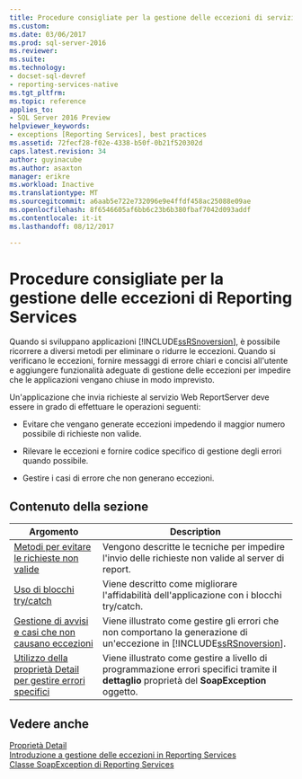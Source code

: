 ```yaml
---
title: Procedure consigliate per la gestione delle eccezioni di servizi di report | Documenti Microsoft
ms.custom: 
ms.date: 03/06/2017
ms.prod: sql-server-2016
ms.reviewer: 
ms.suite: 
ms.technology:
- docset-sql-devref
- reporting-services-native
ms.tgt_pltfrm: 
ms.topic: reference
applies_to:
- SQL Server 2016 Preview
helpviewer_keywords:
- exceptions [Reporting Services], best practices
ms.assetid: 72fecf28-f02e-4338-b50f-0b21f520302d
caps.latest.revision: 34
author: guyinacube
ms.author: asaxton
manager: erikre
ms.workload: Inactive
ms.translationtype: MT
ms.sourcegitcommit: a6aab5e722e732096e9e4ffdf458ac25088e09ae
ms.openlocfilehash: 8f6546605af6bb6c23b6b380fbaf7042d093addf
ms.contentlocale: it-it
ms.lasthandoff: 08/12/2017

---
```

# <a name="best-practices-for-reporting-services-exception-handling"></a>Procedure consigliate per la gestione delle eccezioni di Reporting Services
  Quando si sviluppano applicazioni [!INCLUDE[ssRSnoversion](../../../includes/ssrsnoversion-md.md)], è possibile ricorrere a diversi metodi per eliminare o ridurre le eccezioni. Quando si verificano le eccezioni, fornire messaggi di errore chiari e concisi all'utente e aggiungere funzionalità adeguate di gestione delle eccezioni per impedire che le applicazioni vengano chiuse in modo imprevisto.  
  
 Un'applicazione che invia richieste al servizio Web ReportServer deve essere in grado di effettuare le operazioni seguenti:  
  
-   Evitare che vengano generate eccezioni impedendo il maggior numero possibile di richieste non valide.  
  
-   Rilevare le eccezioni e fornire codice specifico di gestione degli errori quando possibile.  
  
-   Gestire i casi di errore che non generano eccezioni.  
  
## <a name="in-this-section"></a>Contenuto della sezione  
  
|Argomento|Description|  
|-----------|-----------------|  
|[Metodi per evitare le richieste non valide](../../../reporting-services/report-server-web-service-net-framework-exception-handling/best-practices/preventing-invalid-requests.md)|Vengono descritte le tecniche per impedire l'invio delle richieste non valide al server di report.|  
|[Uso di blocchi try/catch](../../../reporting-services/report-server-web-service-net-framework-exception-handling/best-practices/using-try-and-catch-blocks.md)|Viene descritto come migliorare l'affidabilità dell'applicazione con i blocchi try/catch.|  
|[Gestione di avvisi e casi che non causano eccezioni](../../../reporting-services/report-server-web-service-net-framework-exception-handling/best-practices/handling-warnings-and-cases-that-do-not-cause-exceptions.md)|Viene illustrato come gestire gli errori che non comportano la generazione di un'eccezione in [!INCLUDE[ssRSnoversion](../../../includes/ssrsnoversion-md.md)].|  
|[Utilizzo della proprietà Detail per gestire errori specifici](../../../reporting-services/report-server-web-service-net-framework-exception-handling/best-practices/using-the-detail-property-to-handle-specific-errors.md)|Viene illustrato come gestire a livello di programmazione errori specifici tramite il **dettaglio** proprietà del **SoapException** oggetto.|  
  
## <a name="see-also"></a>Vedere anche  
 [Proprietà Detail](../../../reporting-services/report-server-web-service-net-framework-exception-handling/soapexception-class/detail-property.md)   
 [Introduzione a gestione delle eccezioni in Reporting Services](../../../reporting-services/report-server-web-service-net-framework-exception-handling/introducing-exception-handling-in-reporting-services.md)   
 [Classe SoapException di Reporting Services](../../../reporting-services/report-server-web-service-net-framework-exception-handling/soapexception-class/reporting-services-soapexception-class.md)  
  
  

